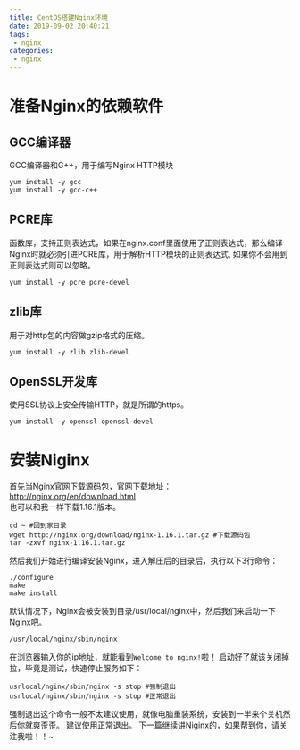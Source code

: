 ```yaml
---
title: CentOS搭建Nginx环境
date: 2019-09-02 20:40:21
tags: 
 - nginx
categories:
 - nginx
---
```


# 准备Nginx的依赖软件
## GCC编译器
GCC编译器和G++，用于编写Nginx HTTP模块
```text
yum install -y gcc
yum install -y gcc-c++
```

## PCRE库
函数库，支持正则表达式，如果在nginx.conf里面使用了正则表达式，那么编译Nginx时就必须引进PCRE库，用于解析HTTP模块的正则表达式,
如果你不会用到正则表达式则可以忽略。

```text
yum install -y pcre pcre-devel
```

## zlib库
用于对http包的内容做gzip格式的压缩。
```text
yum install -y zlib zlib-devel
```

## OpenSSL开发库
使用SSL协议上安全传输HTTP，就是所谓的https。
```text
yum install -y openssl openssl-devel
```

# 安装Niginx
首先当Nginx官网下载源码包，官网下载地址：http://nginx.org/en/download.html  
也可以和我一样下载1.16.1版本。
```text
cd ~ #回到家目录
wget http://nginx.org/download/nginx-1.16.1.tar.gz #下载源码包
tar -zxvf nginx-1.16.1.tar.gz
```

然后我们开始进行编译安装Nginx，进入解压后的目录后，执行以下3行命令：
```text
./configure
make
make install
```

默认情况下，Nginx会被安装到目录/usr/local/nginx中，然后我们来启动一下Nginx吧。
```
/usr/local/nginx/sbin/nginx
```

在浏览器输入你的ip地址，就能看到`Welcome to nginx!`啦！
启动好了就该关闭掉拉，毕竟是测试，快速停止服务如下：
```
usrlocal/nginx/sbin/nginx -s stop #强制退出
usrlocal/nginx/sbin/nginx -s stop #正常退出
```
强制退出这个命令一般不太建议使用，就像电脑重装系统，安装到一半来个关机然后你就爽歪歪。
建议使用正常退出。
下一篇继续讲Niginx的，如果帮到你，请关注我啦！！~